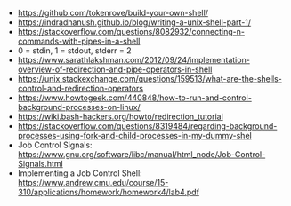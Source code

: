 - https://github.com/tokenrove/build-your-own-shell/
- https://indradhanush.github.io/blog/writing-a-unix-shell-part-1/
- https://stackoverflow.com/questions/8082932/connecting-n-commands-with-pipes-in-a-shell
- 0 = stdin, 1 = stdout, stderr = 2
- https://www.sarathlakshman.com/2012/09/24/implementation-overview-of-redirection-and-pipe-operators-in-shell
- https://unix.stackexchange.com/questions/159513/what-are-the-shells-control-and-redirection-operators
- https://www.howtogeek.com/440848/how-to-run-and-control-background-processes-on-linux/
- https://wiki.bash-hackers.org/howto/redirection_tutorial
- https://stackoverflow.com/questions/8319484/regarding-background-processes-using-fork-and-child-processes-in-my-dummy-shel
- Job Control Signals: https://www.gnu.org/software/libc/manual/html_node/Job-Control-Signals.html
- Implementing a Job Control Shell: https://www.andrew.cmu.edu/course/15-310/applications/homework/homework4/lab4.pdf
